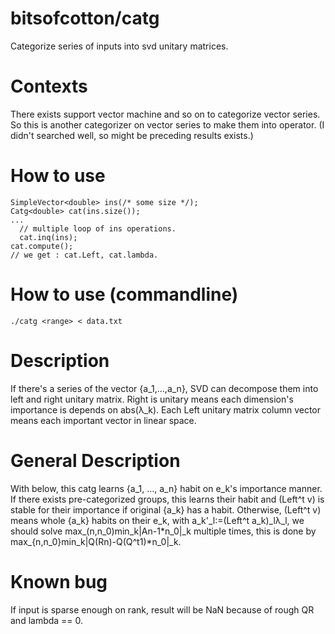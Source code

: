 # bitsofcotton/catg
Categorize series of inputs into svd unitary matrices.

# Contexts
There exists support vector machine and so on to categorize vector series.  
So this is another categorizer on vector series to make them into operator.
(I didn't searched well, so might be preceding results exists.)

# How to use
    SimpleVector<double> ins(/* some size */);
    Catg<double> cat(ins.size());
    ...
      // multiple loop of ins operations.
      cat.inq(ins);
    cat.compute();
    // we get : cat.Left, cat.lambda.

# How to use (commandline)
    ./catg <range> < data.txt

# Description
If there's a series of the vector {a_1,...,a_n}, SVD can decompose them into left and right unitary matrix.
Right is unitary means each dimension's importance is depends on abs(&lambda;\_k).
Each Left unitary matrix column vector means each important vector in linear space.

# General Description
With below, this catg learns {a_1, ..., a_n} habit on e_k's importance manner.
If there exists pre-categorized groups, this learns their habit and (Left^t v) is stable for their importance
if original {a_k} has a habit.
Otherwise, (Left^t v) means whole {a_k} habits on their e_k, with a_k'\_l:=(Left^t a_k)\_l&lambda;\_l,
we should solve max_(n,n_0)min_k|An-1\*n_0|\_k multiple times, this is done by max_{n,n_0}min_k|Q(Rn)-Q(Q^t1)\*n_0|\_k.

# Known bug
If input is sparse enough on rank, result will be NaN because of rough QR and lambda == 0.
